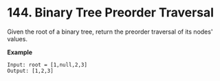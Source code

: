 # 144. Binary Tree Preorder Traversal

Given the root of a binary tree, return the preorder traversal of its nodes' values.

**Example**
```
Input: root = [1,null,2,3]
Output: [1,2,3]

```
